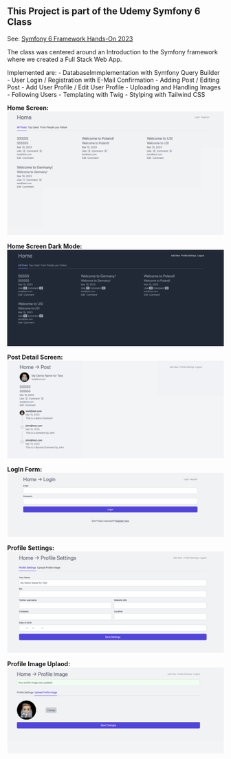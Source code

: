 ## This Project is part of the Udemy Symfony 6 Class

See: [Symfony 6 Framework Hands-On 2023](https://www.udemy.com/share/106VZe3@TqNBQ_R8vEK15tlO3coTmCpRQzVk-Ci9sG-PMSWD8x15VSenXWXwmjtD2ui0PN2n/)

The class was centered around an Introduction to the Symfony framework where we created a Full Stack Web App.

Implemented are:
    - DatabaseImmplementation with Symfony Query Builder
    - User Login / Registration with E-Mail Confirmation
    - Adding Post / Editing Post
    - Add User Profile / Edit User Profile
    - Uploading and Handling Images
    - Following Users 
    - Templating with Twig
    - Stylping with Tailwind CSS

**Home Screen:**
![Home Screen of the App Light](public/README-Images/Home.png)

**Home Screen Dark Mode:**
![Home Screen Dark](public/README-Images/Home%20Dark.png)

**Post Detail Screen:**
![Post Detail Screen](public/README-Images/Post%20Detail%20Screen.png)

**LogIn Form:**
![Login Screen](public/README-Images/LogIn.png)

**Profile Settings:**
![Profile Settings](public/README-Images/Profile%20Settings.png)

**Profile Image Uplaod:**
![File Upload](public/README-Images/File%20Upload.png)